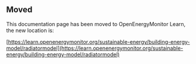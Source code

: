 ## Moved

This documentation page has been moved to OpenEnergyMonitor Learn, the new location is:

[https://learn.openenergymonitor.org/sustainable-energy/building-energy-model/radiatormodel](https://learn.openenergymonitor.org/sustainable-energy/building-energy-model/radiatormodel)
